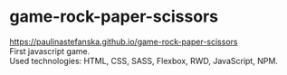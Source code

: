 # game-rock-paper-scissors
https://paulinastefanska.github.io/game-rock-paper-scissors <br>
First javascript game. <br>
Used technologies: HTML, CSS, SASS, Flexbox, RWD, JavaScript, NPM.
